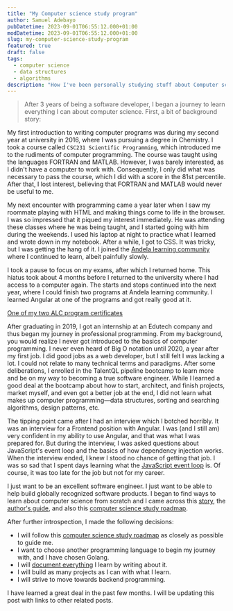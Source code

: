 ```yaml
---
title: "My Computer science study program"
author: Samuel Adebayo
pubDatetime: 2023-09-01T06:55:12.000+01:00
modDatetime: 2023-09-01T06:55:12.000+01:00
slug: my-computer-science-study-program
featured: true
draft: false
tags:
  - computer science
  - data structures
  - algorithms
description: "How I've been personally studying stuff about Computer science"
---
```


> After 3 years of being a software developer, I began a journey to learn everything I can about computer science. First, a bit of background story:

My first introduction to writing computer programs was during my second year at university in 2016, where I was pursuing a degree in Chemistry. I took a course called `CSC231 Scientific Programming`, which introduced me to the rudiments of computer programming. The course was taught using the languages FORTRAN and MATLAB. However, I was barely interested, as I didn't have a computer to work with. Consequently, I only did what was necessary to pass the course, which I did with a score in the 81st percentile. After that, I lost interest, believing that FORTRAN and MATLAB would never be useful to me.

My next encounter with programming came a year later when I saw my roommate playing with HTML and making things come to life in the browser. I was so impressed that it piqued my interest immediately. He was attending these classes where he was being taught, and I started going with him during the weekends. I used his laptop at night to practice what I learned and wrote down in my notebook. After a while, I got to CSS. It was tricky, but I was getting the hang of it. I joined the [Andela learning community](https://andela.com/learning-community) where I continued to learn, albeit painfully slowly.

I took a pause to focus on my exams, after which I returned home. This hiatus took about 4 months before I returned to the university where I had access to a computer again. The starts and stops continued into the next year, where I could finish two programs at Andela learning community. I learned Angular at one of the programs and got really good at it.

[One of my two ALC program certificates](https://drive.google.com/file/d/1FbWwkF0-dJD6zbSYD6hygRKyPMzbO8_J/view?usp=sharing)

After graduating in 2019, I got an internship at an Edutech company and thus began my journey in professional programming. From my background, you would realize I never got introduced to the basics of computer programming. I never even heard of Big O notation until 2020, a year after my first job. I did good jobs as a web developer, but I still felt I was lacking a lot. I could not relate to many technical terms and paradigms. After some deliberations, I enrolled in the TalentQL pipeline bootcamp to learn more and be on my way to becoming a true software engineer. While I learned a good deal at the bootcamp about how to start, architect, and finish projects, market myself, and even got a better job at the end, I did not learn what makes up computer programming—data structures, sorting and searching algorithms, design patterns, etc.

The tipping point came after I had an interview which I botched horribly. It was an interview for a Frontend position with Angular. I was (and I still am) very confident in my ability to use Angular, and that was what I was prepared for. But during the interview, I was asked questions about JavaScript's event loop and the basics of how dependency injection works. When the interview ended, I knew I stood no chance of getting that job. I was so sad that I spent days learning what the [JavaScript event loop](https://youtu.be/8aGhZQkoFbQ?si=dgLpi-MAhhmCmhbx) is. Of course, it was too late for the job but not for my career.

I just want to be an excellent software engineer. I just want to be able to help build globally recognized software products. I began to find ways to learn about computer science from scratch and I came across this [story](https://www.freecodecamp.org/news/why-i-studied-full-time-for-8-months-for-a-google-interview-cc662ce9bb13), the [author's guide](https://github.com/jwasham/coding-interview-university?tab=readme-ov-file#coding-interview-university), and also this [computer science study roadmap](https://roadmap.sh/computer-science).


After further introspection, I made the following decisions:

- I will follow this [computer science study roadmap](https://roadmap.sh/computer-science) as closely as possible to guide me.
- I want to choose another programming language to begin my journey with, and I have chosen Golang.
- I will [document everything](/posts/documenting-everything-learnt-in-computer-science-self-study/) I learn by writing about it.
- I will build as many projects as I can with what I learn.
- I will strive to move towards backend programming.

I have learned a great deal in the past few months. I will be updating this post with links to other related posts.
